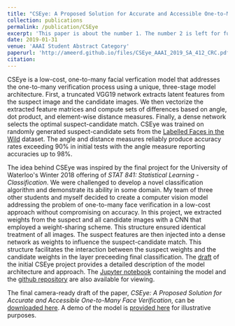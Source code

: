 ```yaml
---
title: "CSEye: A Proposed Solution for Accurate and Accessible One-to-Many Face Verification"
collection: publications
permalink: /publication/CSEye
excerpt: 'This paper is about the number 1. The number 2 is left for future work.'
date: 2019-01-31
venue: 'AAAI Student Abstract Category'
paperurl: 'http://ameerd.github.io/files/CSEye_AAAI_2019_SA_412_CRC.pdf'
citation: 
---
```


CSEye is a low-cost, one-to-many facial verfication model that addresses the one-to-many verification process using a unique, three-stage model architecture. First, a truncated VGG19 network extracts latent features from the suspect image and the candidate images. We then vectorize the extracted feature matrices and compute sets of differences based on angle, dot product, and element-wise distance measures. Finally, a dense network selects the optimal suspect-candidate match. CSEye was trained on randomly generated suspect-candidate sets from the [Labelled Faces in the Wild](http://vis-www.cs.umass.edu/lfw/) dataset. The angle and distance measures reliably produce accuracy rates exceeding 90% in initial tests with the angle measure reporting accuracies up to 98%. 

The idea behind CSEye was inspired by the final project for the University of Waterloo's Winter 2018 offering of *STAT 841: Statistical Learning - Classification*. We were challenged to develop a novel classification algorithm and demonstrate its ability in some domain. My team of three other students and myself decided to create a computer vision model addressing the problem of one-to-many face verification in a low-cost approach without compromising on accuracy. In this project, we extracted weights from the suspect and all candidate images with a CNN that employed a weight-sharing scheme. This structure ensured identical treatment of all images. The suspect features are then injected into a dense network as weights to influence the suspect-candidate match. This structure facilitates the interaction between the suspect weights and the candidate weights in the layer preceeding final classification. The [draft](http://rosiezou.com/441proj.html) of the initial CSEye project provides a detailed description of the model architecture and approach. The [Jupyter notebook](https://github.com/rosiezou/cvproj/blob/master/441proj.ipynb) containing the model and the [github repository](https://github.com/rosiezou/cvproj) are also available for viewing. 

The final camera-ready draft of the paper, *CSEye: A Proposed Solution for Accurate and Accessible One-to-Many
Face Verification*, can be [downloaded here](http://ameerd.github.io/files/CSEye_AAAI_2019_SA_412_CRC.pdf). A demo of the model is [provided here](https://github.com/AmeerD/CSEye/tree/master/Demo) for illustrative purposes.
